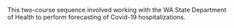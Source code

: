 This two-course sequence involved working with the WA State Department of Health to perform forecasting of Covid-19 hospitalizations.
